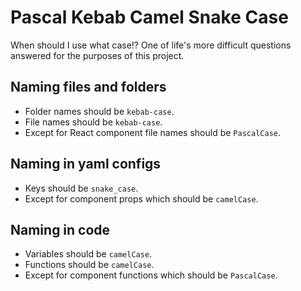 # Pascal Kebab Camel Snake Case

When should I use what case!? One of life's more difficult questions answered for the purposes of this project.

## Naming files and folders

- Folder names should be `kebab-case`.
- File names should be `kebab-case`.
- Except for React component file names should be `PascalCase`.

## Naming in yaml configs

- Keys should be `snake_case`.
- Except for component props which should be `camelCase`.

## Naming in code

- Variables should be `camelCase`.
- Functions should be `camelCase`.
- Except for component functions which should be `PascalCase`.
